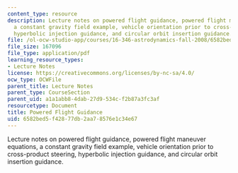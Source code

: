 ```yaml
---
content_type: resource
description: Lecture notes on powered flight guidance, powered flight maneuver equations,
  a constant gravity field example, vehicle orientation prior to cross-product steering,
  hyperbolic injection guidance, and circular orbit insertion guidance.
file: /ol-ocw-studio-app/courses/16-346-astrodynamics-fall-2008/6582bed5f42877db2aa78576e1c34e67_lec_20.pdf
file_size: 167096
file_type: application/pdf
learning_resource_types:
- Lecture Notes
license: https://creativecommons.org/licenses/by-nc-sa/4.0/
ocw_type: OCWFile
parent_title: Lecture Notes
parent_type: CourseSection
parent_uid: a1a1abb8-4dab-27d9-534c-f2b87a3fc3af
resourcetype: Document
title: Powered Flight Guidance
uid: 6582bed5-f428-77db-2aa7-8576e1c34e67
---
```

Lecture notes on powered flight guidance, powered flight maneuver equations, a constant gravity field example, vehicle orientation prior to cross-product steering, hyperbolic injection guidance, and circular orbit insertion guidance.